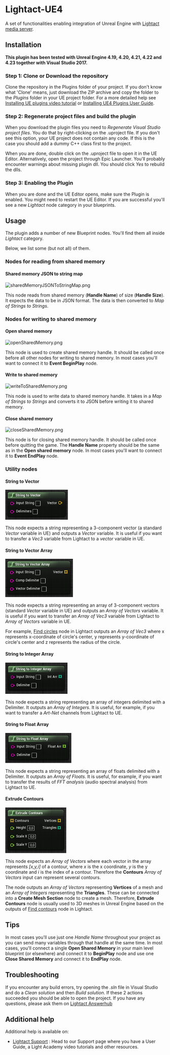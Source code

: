 # Lightact-UE4
A set of functionalities enabling integration of Unreal Engine with [Lightact media server](https://lightact-systems.com).

## Installation
**This plugin has been tested with Unreal Engine 4.19, 4.20, 4.21, 4.22 and 4.23 together with Visual Studio 2017.**

### Step 1: Clone or Download the repository
Clone the repository in the Plugins folder of your project.
If you don't know what 'Clone' means, just download the ZIP archive and copy the folder to the *Plugins* folder in your UE project folder. For a more detailed help see [Installing UE plugins video tutorial](https://www.youtube.com/watch?v=85M2BB-Ct9g&list=PLcNPGta1d2XDcSsz8zcW0f2lPSawnW3mR&t=195s&index=2) or [Installing UE4 Plugins User Guide](https://support.lightact-systems.com/installing-ue4-plugins/).

### Step 2: Regenerate project files and build the plugin
When you download the plugin files you need to *Regenerate Visual Studio project files*. You do that by right-clicking on the .uproject file. If you don't see this option, your UE project does not contain any code.
If this is the case you should add a dummy C++ class first to the project.

When you are done, double click on the .uproject file to open it in the UE Editor. Alternatively, open the project through Epic Launcher. You'll probably encounter warnings about missing plugin dll. You should click *Yes* to rebuild the dlls.


### Step 3: Enabling the Plugin
When you are done and the UE Editor opens, make sure the Plugin is enabled. You might need to restart the UE Editor. If you are successful you'll see a new *Lightact* node category in your blueprints.

## Usage
The plugin adds a number of new Blueprint nodes. You'll find them all inside *Lightact* category. 

Below, we list some (but not all) of them.

### Nodes for reading from shared memory
#### Shared memory JSON to string map
![sharedMemoryJSONToStringMap.png](Resources/sharedMemoryJSONToStringMap.png)

This node reads from shared memory (**Handle Name**) of size (**Handle Size**). It expects the data to be in JSON format. The data is then converted to *Map of Strings to Strings*.

### Nodes for writing to shared memory
#### Open shared memory
![openSharedMemory.png](Resources/openSharedMemory.png)

This node is used to create shared memory handle. It should be called once before all other nodes for writing to shared memory. In most cases you'll want to connect it to **Event BeginPlay** node.
#### Write to shared memory
![writeToSharedMemory.png](Resources/writeToSharedMemory.png)

This node is used to write data to shared memory handle. It takes in a *Map of Strings to Strings* and converts it to JSON before writing it to shared memory.
#### Close shared memory
![closeSharedMemory.png](Resources/closeSharedMemory.png)

This node is for closing shared memory handle. It should be called once before quitting the game. The **Handle Name** property should be the same as in the **Open shared memory** node. In most cases you'll want to connect it to **Event EndPlay** node.

### Utility nodes
#### String to Vector
![stringToVector.png](Resources/stringToVector.png)

This node expects a string representing a 3-component vector (a standard *Vector* variable in UE) and outputs a *Vector* variable. It is useful if you want to transfer a *Vec3* variable from Lightact to a *vector* variable in UE.
#### String to Vector Array
![stringToVectorArray.png](Resources/stringToVectorArray.png)

This node expects a string representing an array of 3-component vectors (standard *Vector* variable in UE) and outputs an *Array of Vectors* variable. It is useful if you want to transfer an *Array of Vec3* variable from Lightact to *Array of Vectors* variable in UE. 

For example, [Find circles](https://support.lightact-systems.com/find-circles-and-contours/) node in Lightact outputs an *Array of Vec3* where x represents x-coordinate of circle's center, y represents y-coordinate of circle's center and z represents the radius of the circle.
#### String to Integer Array
![stringToIntArray.png](Resources/stringToIntArray.png)

This node expects a string representing an array of integers delimited with a Delimiter. It outputs an *Array of Integers*. It is useful, for example, if you want to transfer a *Art-Net* channels from Lightact to UE.
#### String to Float Array
![stringToFloatArray.png](Resources/stringToFloatArray.png)

This node expects a string representing an array of floats delimited with a Delimiter. It outputs an *Array of Floats*. It is useful, for example, if you want to transfer the results of *FFT analysis* (audio spectral analysis)  from Lightact to UE.
#### Extrude Contours
![extrudeContours.png](Resources/extrudeContours.png)

This node expects an *Array of Vectors* where each vector in the array represents _[x,y,i]_ of a contour, where _x_ is the x coordinate, _y_ is the y coordinate and _i_ is the index of a contour. Therefore the **Contours** *Array of Vectors* input can represent several contours. 

The node outputs an *Array of Vectors* representing **Vertices** of a mesh and an *Array of Integers* representing the **Triangles**. These can be connected into a **Create Mesh Section** node to create a mesh. Therefore, **Extrude Contours** node is usually used to 3D meshes in Unreal Engine based on the outputs of [Find contours](https://support.lightact-systems.com/find-circles-and-contours/) node in Lightact.

## Tips
In most cases you'll use just one *Handle Name* throughout your project as you can send many variables through that handle at the same time. In most cases, you'll connect a single **Open Shared Memory** in your main level blueprint (or elsewhere) and connect it to **BeginPlay** node and use one **Close Shared Memory** and connect it to **EndPlay** node.

## Troubleshooting
If you encounter any build errors, try opening the *.sln* file in Visual Studio and do a *Clean solution* and then *Build solution*. If these 2 actions succeeded you should be able to open the project.
If you have any questions, please ask them on [Lightact Answerhub](https://answerhub.lightact-systems.com/)

## Additional help
Additional help is available on:
- [Lightact Support](https://support.lightact-systems.com/) : Head to our Support page where you have a User Guide, a Light Academy video tutorials and other resources.   